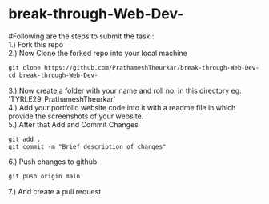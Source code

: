 # break-through-Web-Dev-

#Following are the steps to submit the task : <br>
1.) Fork this repo<br>
2.) Now Clone the forked repo into your local machine 
```markdown
git clone https://github.com/PrathameshTheurkar/break-through-Web-Dev-.git
cd break-through-Web-Dev-
```
3.) Now  create a folder with your name and roll no. in this directory eg: 'TYRLE29_PrathameshTheurkar'<br>
4.) Add your portfolio website code into it with a readme file in which provide the screenshots of your website.<br>
5.) After that Add and Commit Changes
```markdown
git add .
git commit -m "Brief description of changes"
```
6.) Push changes to github
```markdown
git push origin main
```
7.) And create a pull request 
